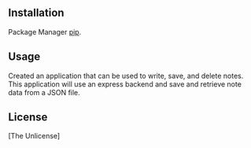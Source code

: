 
## Installation

Package Manager [pip](https://registry.npmjs.org/accepts/-/accepts-1.3.7.tg).



## Usage

Created an application that can be used to write, save, and delete notes. This application will use an express backend and save and retrieve note data from a JSON file.



## License
[The Unlicense]